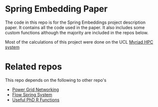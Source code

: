 # Spring Embedding Paper

The code in this repo is for the Spring Embeddings project description paper. It contains all the code used in the paper. It also includes some custom functions although the majority are included in the repos below.

Most of the calculations of this project were done on the UCL [Myriad HPC system](https://wiki.rc.ucl.ac.uk/wiki/Myriad)

# Related repos

This repo depends on the following to other repo's

* [Power Grid Networking](https://github.com/JonnoB/PowerGridNetworking)
* [Flow Spring System](https://github.com/JonnoB/Flow_Spring_System)
* [Useful PhD R Functions](https://github.com/JonnoB/Useful_PhD__R_Functions)
